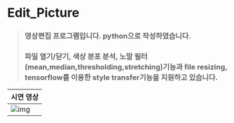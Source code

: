 # Edit_Picture
> ### 영상편집 프로그램입니다. python으로 작성하였습니다.
> ### 파일 열기/닫기, 색상 분포 분석, 노말 필터(mean,median,thresholding,stretching)기능과 file resizing, tensorflow를 이용한 style transfer기능을 지원하고 있습니다.
| 시연 영상 |
|---|
| ![img](/program.gif) |
